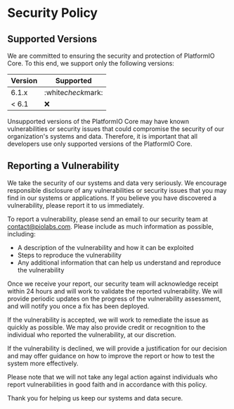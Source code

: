 # Security Policy

## Supported Versions

We are committed to ensuring the security and protection of PlatformIO Core. 
To this end, we support only the following versions:

| Version | Supported          |
| ------- | ------------------ |
| 6.1.x   | :white*check*mark: |
| < 6.1   | :x:                |

Unsupported versions of the PlatformIO Core may have known vulnerabilities or security issues that could compromise the security of our organization's systems and data. 
Therefore, it is important that all developers use only supported versions of the PlatformIO Core.

## Reporting a Vulnerability

We take the security of our systems and data very seriously. We encourage responsible disclosure of any vulnerabilities or security issues that you may find in our systems or applications. If you believe you have discovered a vulnerability, please report it to us immediately.

To report a vulnerability, please send an email to our security team at contact@piolabs.com. Please include as much information as possible, including:

- A description of the vulnerability and how it can be exploited
- Steps to reproduce the vulnerability
- Any additional information that can help us understand and reproduce the vulnerability

Once we receive your report, our security team will acknowledge receipt within 24 hours and will work to validate the reported vulnerability. We will provide periodic updates on the progress of the vulnerability assessment, and will notify you once a fix has been deployed.

If the vulnerability is accepted, we will work to remediate the issue as quickly as possible. We may also provide credit or recognition to the individual who reported the vulnerability, at our discretion.

If the vulnerability is declined, we will provide a justification for our decision and may offer guidance on how to improve the report or how to test the system more effectively.

Please note that we will not take any legal action against individuals who report vulnerabilities in good faith and in accordance with this policy.

Thank you for helping us keep our systems and data secure.
